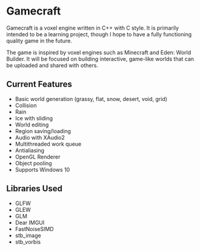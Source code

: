 # Gamecraft
Gamecraft is a voxel engine written in C++ with C style. It is primarily intended to be a learning project, though I hope to have a fully functioning quality game in the future.

The game is inspired by voxel engines such as Minecraft and Eden: World Builder. It will be focused on building interactive, game-like worlds that can be uploaded and shared with others.

## Current Features ##
- Basic world generation (grassy, flat, snow, desert, void, grid)
- Collision
- Rain
- Ice with sliding
- World editing
- Region saving/loading
- Audio with XAudio2
- Multithreaded work queue
- Antialiasing
- OpenGL Renderer
- Object pooling
- Supports Windows 10

## Libraries Used ##
- GLFW
- GLEW
- GLM
- Dear IMGUI
- FastNoiseSIMD
- stb_image
- stb_vorbis
